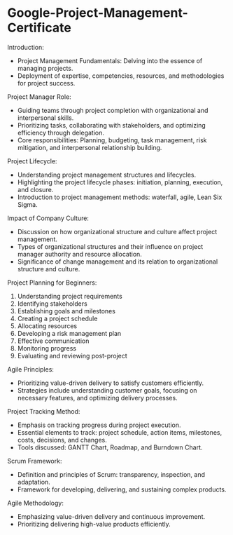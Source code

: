# Google-Project-Management-Certificate

 

Introduction:
- Project Management Fundamentals: Delving into the essence of managing projects.
- Deployment of expertise, competencies, resources, and methodologies for project success.

Project Manager Role:
- Guiding teams through project completion with organizational and interpersonal skills.
- Prioritizing tasks, collaborating with stakeholders, and optimizing efficiency through delegation.
- Core responsibilities: Planning, budgeting, task management, risk mitigation, and interpersonal relationship building.

Project Lifecycle:
- Understanding project management structures and lifecycles.
- Highlighting the project lifecycle phases: initiation, planning, execution, and closure.
- Introduction to project management methods: waterfall, agile, Lean Six Sigma.

Impact of Company Culture:
- Discussion on how organizational structure and culture affect project management.
- Types of organizational structures and their influence on project manager authority and resource allocation.
- Significance of change management and its relation to organizational structure and culture.

Project Planning for Beginners:
1. Understanding project requirements
2. Identifying stakeholders
3. Establishing goals and milestones
4. Creating a project schedule
5. Allocating resources
6. Developing a risk management plan
7. Effective communication
8. Monitoring progress
9. Evaluating and reviewing post-project

Agile Principles:
- Prioritizing value-driven delivery to satisfy customers efficiently.
- Strategies include understanding customer goals, focusing on necessary features, and optimizing delivery processes.

Project Tracking Method:
- Emphasis on tracking progress during project execution.
- Essential elements to track: project schedule, action items, milestones, costs, decisions, and changes.
- Tools discussed: GANTT Chart, Roadmap, and Burndown Chart.

Scrum Framework:
- Definition and principles of Scrum: transparency, inspection, and adaptation.
- Framework for developing, delivering, and sustaining complex products.

Agile Methodology:
- Emphasizing value-driven delivery and continuous improvement.
- Prioritizing delivering high-value products efficiently.

